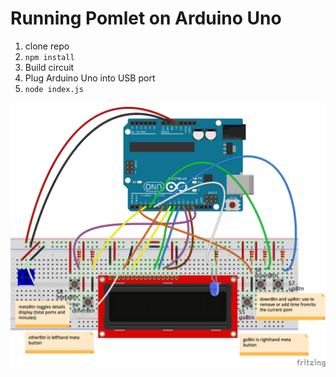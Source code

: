 # Running Pomlet on Arduino Uno

1. clone repo
1. `npm install`
1. Build circuit
1. Plug Arduino Uno into USB port
1. `node index.js`

![Wiring Diagram for LCD/Buttons interface to Pomlet on Arduino Uno](../assets/arduino-uno-lcd-buttons.png)
